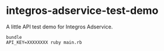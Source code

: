# integros-adservice-test-demo

A little API test demo for Integros Adservice.

```
bundle
API_KEY=XXXXXXXX ruby main.rb
```
